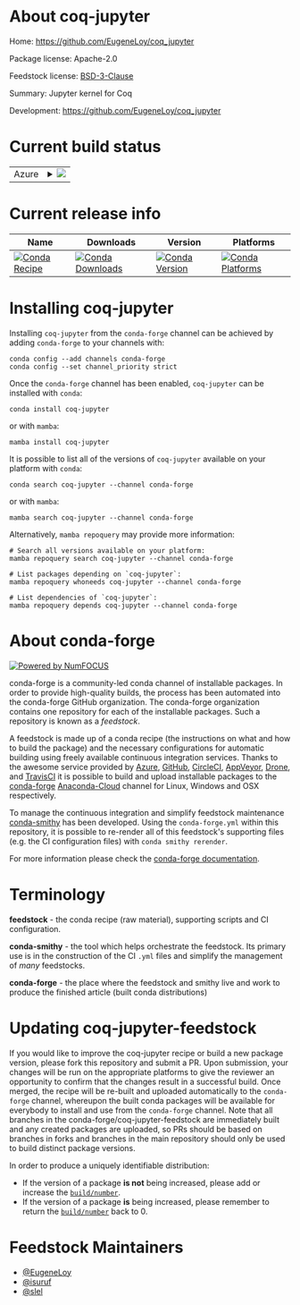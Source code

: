 About coq-jupyter
=================

Home: https://github.com/EugeneLoy/coq_jupyter

Package license: Apache-2.0

Feedstock license: [BSD-3-Clause](https://github.com/conda-forge/coq-jupyter-feedstock/blob/main/LICENSE.txt)

Summary: Jupyter kernel for Coq

Development: https://github.com/EugeneLoy/coq_jupyter

Current build status
====================


<table>
    
  <tr>
    <td>Azure</td>
    <td>
      <details>
        <summary>
          <a href="https://dev.azure.com/conda-forge/feedstock-builds/_build/latest?definitionId=6949&branchName=main">
            <img src="https://dev.azure.com/conda-forge/feedstock-builds/_apis/build/status/coq-jupyter-feedstock?branchName=main">
          </a>
        </summary>
        <table>
          <thead><tr><th>Variant</th><th>Status</th></tr></thead>
          <tbody><tr>
              <td>linux_64_python3.10.____cpython</td>
              <td>
                <a href="https://dev.azure.com/conda-forge/feedstock-builds/_build/latest?definitionId=6949&branchName=main">
                  <img src="https://dev.azure.com/conda-forge/feedstock-builds/_apis/build/status/coq-jupyter-feedstock?branchName=main&jobName=linux&configuration=linux%20linux_64_python3.10.____cpython" alt="variant">
                </a>
              </td>
            </tr><tr>
              <td>linux_64_python3.11.____cpython</td>
              <td>
                <a href="https://dev.azure.com/conda-forge/feedstock-builds/_build/latest?definitionId=6949&branchName=main">
                  <img src="https://dev.azure.com/conda-forge/feedstock-builds/_apis/build/status/coq-jupyter-feedstock?branchName=main&jobName=linux&configuration=linux%20linux_64_python3.11.____cpython" alt="variant">
                </a>
              </td>
            </tr><tr>
              <td>linux_64_python3.8.____cpython</td>
              <td>
                <a href="https://dev.azure.com/conda-forge/feedstock-builds/_build/latest?definitionId=6949&branchName=main">
                  <img src="https://dev.azure.com/conda-forge/feedstock-builds/_apis/build/status/coq-jupyter-feedstock?branchName=main&jobName=linux&configuration=linux%20linux_64_python3.8.____cpython" alt="variant">
                </a>
              </td>
            </tr><tr>
              <td>linux_64_python3.9.____cpython</td>
              <td>
                <a href="https://dev.azure.com/conda-forge/feedstock-builds/_build/latest?definitionId=6949&branchName=main">
                  <img src="https://dev.azure.com/conda-forge/feedstock-builds/_apis/build/status/coq-jupyter-feedstock?branchName=main&jobName=linux&configuration=linux%20linux_64_python3.9.____cpython" alt="variant">
                </a>
              </td>
            </tr><tr>
              <td>osx_64_python3.10.____cpython</td>
              <td>
                <a href="https://dev.azure.com/conda-forge/feedstock-builds/_build/latest?definitionId=6949&branchName=main">
                  <img src="https://dev.azure.com/conda-forge/feedstock-builds/_apis/build/status/coq-jupyter-feedstock?branchName=main&jobName=osx&configuration=osx%20osx_64_python3.10.____cpython" alt="variant">
                </a>
              </td>
            </tr><tr>
              <td>osx_64_python3.11.____cpython</td>
              <td>
                <a href="https://dev.azure.com/conda-forge/feedstock-builds/_build/latest?definitionId=6949&branchName=main">
                  <img src="https://dev.azure.com/conda-forge/feedstock-builds/_apis/build/status/coq-jupyter-feedstock?branchName=main&jobName=osx&configuration=osx%20osx_64_python3.11.____cpython" alt="variant">
                </a>
              </td>
            </tr><tr>
              <td>osx_64_python3.8.____cpython</td>
              <td>
                <a href="https://dev.azure.com/conda-forge/feedstock-builds/_build/latest?definitionId=6949&branchName=main">
                  <img src="https://dev.azure.com/conda-forge/feedstock-builds/_apis/build/status/coq-jupyter-feedstock?branchName=main&jobName=osx&configuration=osx%20osx_64_python3.8.____cpython" alt="variant">
                </a>
              </td>
            </tr><tr>
              <td>osx_64_python3.9.____cpython</td>
              <td>
                <a href="https://dev.azure.com/conda-forge/feedstock-builds/_build/latest?definitionId=6949&branchName=main">
                  <img src="https://dev.azure.com/conda-forge/feedstock-builds/_apis/build/status/coq-jupyter-feedstock?branchName=main&jobName=osx&configuration=osx%20osx_64_python3.9.____cpython" alt="variant">
                </a>
              </td>
            </tr>
          </tbody>
        </table>
      </details>
    </td>
  </tr>
</table>

Current release info
====================

| Name | Downloads | Version | Platforms |
| --- | --- | --- | --- |
| [![Conda Recipe](https://img.shields.io/badge/recipe-coq--jupyter-green.svg)](https://anaconda.org/conda-forge/coq-jupyter) | [![Conda Downloads](https://img.shields.io/conda/dn/conda-forge/coq-jupyter.svg)](https://anaconda.org/conda-forge/coq-jupyter) | [![Conda Version](https://img.shields.io/conda/vn/conda-forge/coq-jupyter.svg)](https://anaconda.org/conda-forge/coq-jupyter) | [![Conda Platforms](https://img.shields.io/conda/pn/conda-forge/coq-jupyter.svg)](https://anaconda.org/conda-forge/coq-jupyter) |

Installing coq-jupyter
======================

Installing `coq-jupyter` from the `conda-forge` channel can be achieved by adding `conda-forge` to your channels with:

```
conda config --add channels conda-forge
conda config --set channel_priority strict
```

Once the `conda-forge` channel has been enabled, `coq-jupyter` can be installed with `conda`:

```
conda install coq-jupyter
```

or with `mamba`:

```
mamba install coq-jupyter
```

It is possible to list all of the versions of `coq-jupyter` available on your platform with `conda`:

```
conda search coq-jupyter --channel conda-forge
```

or with `mamba`:

```
mamba search coq-jupyter --channel conda-forge
```

Alternatively, `mamba repoquery` may provide more information:

```
# Search all versions available on your platform:
mamba repoquery search coq-jupyter --channel conda-forge

# List packages depending on `coq-jupyter`:
mamba repoquery whoneeds coq-jupyter --channel conda-forge

# List dependencies of `coq-jupyter`:
mamba repoquery depends coq-jupyter --channel conda-forge
```


About conda-forge
=================

[![Powered by
NumFOCUS](https://img.shields.io/badge/powered%20by-NumFOCUS-orange.svg?style=flat&colorA=E1523D&colorB=007D8A)](https://numfocus.org)

conda-forge is a community-led conda channel of installable packages.
In order to provide high-quality builds, the process has been automated into the
conda-forge GitHub organization. The conda-forge organization contains one repository
for each of the installable packages. Such a repository is known as a *feedstock*.

A feedstock is made up of a conda recipe (the instructions on what and how to build
the package) and the necessary configurations for automatic building using freely
available continuous integration services. Thanks to the awesome service provided by
[Azure](https://azure.microsoft.com/en-us/services/devops/), [GitHub](https://github.com/),
[CircleCI](https://circleci.com/), [AppVeyor](https://www.appveyor.com/),
[Drone](https://cloud.drone.io/welcome), and [TravisCI](https://travis-ci.com/)
it is possible to build and upload installable packages to the
[conda-forge](https://anaconda.org/conda-forge) [Anaconda-Cloud](https://anaconda.org/)
channel for Linux, Windows and OSX respectively.

To manage the continuous integration and simplify feedstock maintenance
[conda-smithy](https://github.com/conda-forge/conda-smithy) has been developed.
Using the ``conda-forge.yml`` within this repository, it is possible to re-render all of
this feedstock's supporting files (e.g. the CI configuration files) with ``conda smithy rerender``.

For more information please check the [conda-forge documentation](https://conda-forge.org/docs/).

Terminology
===========

**feedstock** - the conda recipe (raw material), supporting scripts and CI configuration.

**conda-smithy** - the tool which helps orchestrate the feedstock.
                   Its primary use is in the construction of the CI ``.yml`` files
                   and simplify the management of *many* feedstocks.

**conda-forge** - the place where the feedstock and smithy live and work to
                  produce the finished article (built conda distributions)


Updating coq-jupyter-feedstock
==============================

If you would like to improve the coq-jupyter recipe or build a new
package version, please fork this repository and submit a PR. Upon submission,
your changes will be run on the appropriate platforms to give the reviewer an
opportunity to confirm that the changes result in a successful build. Once
merged, the recipe will be re-built and uploaded automatically to the
`conda-forge` channel, whereupon the built conda packages will be available for
everybody to install and use from the `conda-forge` channel.
Note that all branches in the conda-forge/coq-jupyter-feedstock are
immediately built and any created packages are uploaded, so PRs should be based
on branches in forks and branches in the main repository should only be used to
build distinct package versions.

In order to produce a uniquely identifiable distribution:
 * If the version of a package **is not** being increased, please add or increase
   the [``build/number``](https://docs.conda.io/projects/conda-build/en/latest/resources/define-metadata.html#build-number-and-string).
 * If the version of a package **is** being increased, please remember to return
   the [``build/number``](https://docs.conda.io/projects/conda-build/en/latest/resources/define-metadata.html#build-number-and-string)
   back to 0.

Feedstock Maintainers
=====================

* [@EugeneLoy](https://github.com/EugeneLoy/)
* [@isuruf](https://github.com/isuruf/)
* [@slel](https://github.com/slel/)


